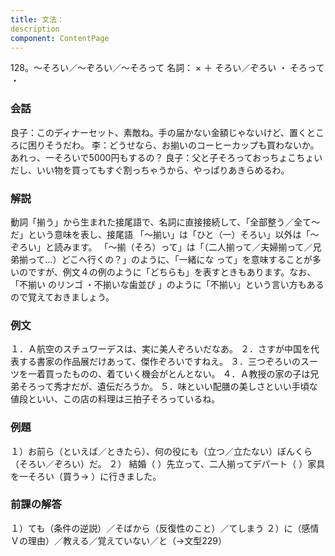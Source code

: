 ```yaml
---
title: 文法：
description
component: ContentPage
---
```



128。～そろい／～ぞろい／～そろって
名詞： × ＋ そろい／ぞろい ・ そろって ・
### 会話
良子：このディナーセット、素敵ね。手の届かない金額じゃないけど、置くところに困りそうだわ。
李：どうせなら、お揃いのコーヒーカップも買わないか。あれっ、一そろいで5000円もするの？
良子：父と子そろっておっちょこちょいだし、いい物を買ってもすぐ割っちゃうから、やっぱりあきらめるわ。
### 解説
動詞「揃う」から生まれた接尾語で、名詞に直接接続して、「全部整う／全て～だ」という意味を表し、接尾語 「～揃い」は「ひと（一）そろい」以外は「～ぞろい」と読みます。
「～揃（そろ）って」は「（二人揃って／夫婦揃って／兄弟揃って…）どこへ行くの？」のように、「一緒にな って」を意味することが多いのですが、例文４の例のように「どちらも」を表すときもあります。なお、「不揃い のリンゴ ・不揃いな歯並び 」のように「不揃い」という言い方もあるので覚えておきましょう。
### 例文
１．Ａ航空のスチュワーデスは、実に美人ぞろいだなあ。
２．さすが中国を代表する書家の作品展だけあって、傑作ぞろいですねえ。
３．三つぞろいのスーツを一着買ったものの、着ていく機会がとんとない。
４．Ａ教授の家の子は兄弟そろって秀才だが、遺伝だろうか。
５．味といい配膳の美しさといい手頃な値段といい、この店の料理は三拍子そろっているね。
### 例題
１）お前ら（といえば／ときたら）、何の役にも（立つ／立たない）ぼんくら（そろい／ぞろい）だ。
２） 結婚（ ）先立って、二人揃ってデパート（ ）家具 を一そろい（買う→ ）に行きました。
### 前課の解答
１）ても（条件の逆説）／そばから（反復性のこと）／てしまう
２）に（感情Ｖの理由）／教える／覚えていない／と（→文型229）
